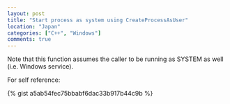 ```yaml
---
layout: post
title: "Start process as system using CreateProcessAsUser"
location: "Japan"
categories: ["C++", "Windows"]
comments: true
---
```


Note that this function assumes the caller to be running as SYSTEM as well (i.e. Windows service).

For self reference:

{% gist a5ab54fec75bbabf6dac33b917b44c9b %}
